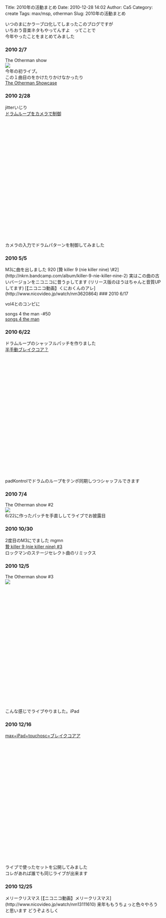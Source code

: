 Title: 2010年の活動まとめ
Date: 2010-12-28 14:02
Author: Ca5
Category: create
Tags: max/msp, otherman
Slug: 2010年の活動まとめ

いつのまにかラーブロ化してしまったこのブログですが  
いちおう音楽ネタもやってんすよ　ってことで  
今年やったことをまとめてみました

### 2010 2/7

The Otherman show  
![](http://www.otherman-records.com/images/flyer20100207.jpg)  
今年の初ライブ。  
この１曲目のをかけたりかけなかったり  
[The Otherman
Showcase](http://www.otherman-records.com/releases/OTMN001)

### 2010 2/28

jitterいじり  
[ドラムループをカメラで制御](http://blog.ca54makske.com/?p=209)  

<object width="640" height="390"><param name="movie" value="http://www.youtube.com/v/QG3ROJmSb1c&amp;hl=ja_JP&amp;feature=player_embedded&amp;version=3"></param><param name="allowFullScreen" value="true"></param><param name="allowScriptAccess" value="always"></param><embed src="http://www.youtube.com/v/QG3ROJmSb1c&amp;hl=ja_JP&amp;feature=player_embedded&amp;version=3" type="application/x-shockwave-flash" allowfullscreen="true" allowscriptaccess="always" width="640" height="390"></embed></object>  
カメラの入力でドラムパターンを制御してみました

### 2010 5/5

<p>
M3に曲を出しました 920  
[贄 killer 9 (nie killer nine)
\#2](http://nkrn.bandcamp.com/album/killer-9-nie-killer-nine-2)  
実はこの曲の古いバージョンをニコニコに昔うｐしてます  
(リリース版のほうはちゃんと音質UPしてます)  

<script type="text/javascript" src="http://ext.nicovideo.jp/thumb_watch/nm3620864"></script>
  

<noscript>
[【ニコニコ動画】くにおくんのアレ](http://www.nicovideo.jp/watch/nm3620864)

</noscript>
### 2010 6/17

vol4とのコンピに

songs 4 the man -\#50  
[songs 4 the man](http://www.otherman-records.com/releases/VL4OTMN_001)

### 2010 6/22

ドラムループのシャッフルパッチを作りました  
[半手動ブレイクコア？](http://blog.ca54makske.com/?p=370)  

<object width="640" height="390"><param name="movie" value="http://www.youtube.com/v/Xd4Zn7Qg3WE&amp;hl=ja_JP&amp;feature=player_embedded&amp;version=3"></param><param name="allowFullScreen" value="true"></param><param name="allowScriptAccess" value="always"></param><embed src="http://www.youtube.com/v/Xd4Zn7Qg3WE&amp;hl=ja_JP&amp;feature=player_embedded&amp;version=3" type="application/x-shockwave-flash" allowfullscreen="true" allowscriptaccess="always" width="640" height="390"></embed></object>  
padKontrolでドラムのループをテンポ同期しつつシャッフルできます

### 2010 7/4

The Otherman show \#2  
![](http://www.otherman-records.com/images/event20100704.jpg)  
6/22に作ったパッチを手直ししてライブでお披露目

### 2010 10/30

2度目のM3にでました mgmn  
[贄 killer 9 (nie killer nine)
\#3](http://nkrn.bandcamp.com/album/killer-9-nie-killer-nine-3)  
ロックマンのステージセレクト曲のリミックス

### 2010 12/5

The Otherman show \#3  
![](http://www.otherman-records.com/images/event20101205.gif)

<object width="480" height="385"><param name="movie" value="http://www.youtube.com/v/mqHvTV-PvZA?fs=1&amp;hl=ja_JP"></param><param name="allowFullScreen" value="true"></param><param name="allowscriptaccess" value="always"></param><embed src="http://www.youtube.com/v/mqHvTV-PvZA?fs=1&amp;hl=ja_JP" type="application/x-shockwave-flash" allowscriptaccess="always" allowfullscreen="true" width="480" height="385"></embed></object>  
こんな感じでライブやりました。iPad

### 2010 12/16

[max+iPad+touchosc=ブレイクコアア](http://blog.ca54makske.com/?p=428)  

<object width="640" height="390"><param name="movie" value="http://www.youtube.com/v/WTe4o5Fv5bU&amp;hl=ja_JP&amp;feature=player_embedded&amp;version=3"></param><param name="allowFullScreen" value="true"></param><param name="allowScriptAccess" value="always"></param><embed src="http://www.youtube.com/v/WTe4o5Fv5bU&amp;hl=ja_JP&amp;feature=player_embedded&amp;version=3" type="application/x-shockwave-flash" allowfullscreen="true" allowscriptaccess="always" width="640" height="390"></embed></object>  
ライブで使ったセットを公開してみました  
コレがあれば誰でも同じライブが出来ます

### 2010 12/25

<p>
メリークリスマス  

<script type="text/javascript" src="http://ext.nicovideo.jp/thumb_watch/nm13111610"></script>
  

<noscript>
[【ニコニコ動画】メリークリスマス](http://www.nicovideo.jp/watch/nm13111610)

</noscript>
来年ももうちょっと色々やろうと思います  
どうぞよろしく
